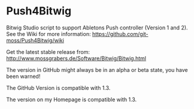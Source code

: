 Push4Bitwig
===========

Bitwig Studio script to support Abletons Push controller (Version 1 and 2).
See the Wiki for more information: https://github.com/git-moss/Push4Bitwig/wiki

Get the latest stable release from: http://www.mossgrabers.de/Software/Bitwig/Bitwig.html

The version in GitHub might always be in an alpha or beta state, you have been warned!

The GitHub Version is compatible with 1.3.

The version on my Homepage is compatible with 1.3.
